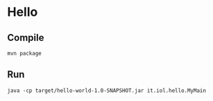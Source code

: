 Hello
=====

Compile
---
`mvn package`

Run
----

`java -cp target/hello-world-1.0-SNAPSHOT.jar it.iol.hello.MyMain`
